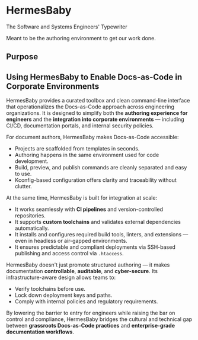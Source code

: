 # HermesBaby

The Software and Systems Engineers' Typewriter

Meant to be the authoring environment to get our work done.

## Purpose

## Using HermesBaby to Enable Docs-as-Code in Corporate Environments

HermesBaby provides a curated toolbox and clean command-line interface that operationalizes the Docs-as-Code approach across engineering organizations. It is designed to simplify both the **authoring experience for engineers** and the **integration into corporate environments** — including CI/CD, documentation portals, and internal security policies.

For document authors, HermesBaby makes Docs-as-Code accessible:

- Projects are scaffolded from templates in seconds.
- Authoring happens in the same environment used for code development.
- Build, preview, and publish commands are cleanly separated and easy to use.
- Kconfig-based configuration offers clarity and traceability without clutter.

At the same time, HermesBaby is built for integration at scale:

- It works seamlessly with **CI pipelines** and version-controlled repositories.
- It supports **custom toolchains** and validates external dependencies automatically.
- It installs and configures required build tools, linters, and extensions — even in headless or air-gapped environments.
- It ensures predictable and compliant deployments via SSH-based publishing and access control via `.htaccess`.

HermesBaby doesn't just promote structured authoring — it makes documentation **controllable**, **auditable**, and **cyber-secure**. Its infrastructure-aware design allows teams to:

- Verify toolchains before use.
- Lock down deployment keys and paths.
- Comply with internal policies and regulatory requirements.

By lowering the barrier to entry for engineers while raising the bar on control and compliance, HermesBaby bridges the cultural and technical gap between **grassroots Docs-as-Code practices** and **enterprise-grade documentation workflows**.
